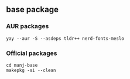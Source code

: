## base package
### AUR packages
```shell
yay --aur -S --asdeps tldr++ nerd-fonts-meslo
```

### Official packages
```shell
cd manj-base
makepkg -si --clean
```
